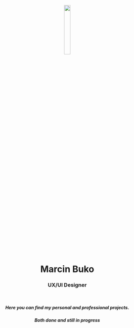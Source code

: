 <p align="center">  
<img width="20%" src="https://lh3.googleusercontent.com/II9dhA-ueK8neNTLQ822X1WhxLtm23xfALYWAZv2Wa4ghx54PIEnDmArCDFqnL5ZBQ5DHMG9pm3_4cgaLemzWJ_Huv2Vi8ie5cZplARcGm3FhpITYDv5XV0xqWVXk0G9OJQliavmgGXC7XjXr0IHj55pvueUijE63npraCEXzHKTs2bdzY0zjDixCAoFdZ8sHv6U_DzPTRQP9SGrZbBAZthPRm3E8YyeGyldri3iPI8pGwyVmnK6Z3RDsX5WF-3MGfvCvk38K8JcTPsD0pvQQLBfSgUVn-WQoLmWz4zvjuwVtNZsEzUQe9HnxpdAIjLrbJ6-afe2pNTXLdFhsn-rvr9jMqkEJmlqiqwfXZuQqzv7bhFmk1NdMpbEpcc5nZiPSd7rkLkVItCOxY-sCG3nyTRZmi6aWsbLhV_8J0pw91N5tj5g0DthRUMhXkRR-znGcRlLRzVRTjPi4XRbsQOhq3C5tL_9o4pjfvNgdBdrB6DYd7UrhuC8viZUK6eY7BX0LUbRtwcjSqWWBtA2QuJ93weweBIoBLxxwc7smiFNJMpP4V5NqpXavJio5lFGcskGL9EcxxLDr7t4tTF9MeypcVs4ueH0lm_QlT9Q_mv9mrKgqnHTKZ94AhbcnMNb-KOi3JF2FpzyqBHIgkQJe9jWmr8liCiznuz7t4UsNvBI4PYldf3VwNZVtzfnIVOi=w560-h755-no?authuser=6">
</p>


<h1 align="center">Marcin Buko</h1>
<h3 align="center">UX/UI Designer</h3>

</br>

<h5 align="center">Here you can find my personal and professional projects.</h5>
<h5 align="center">Both done and still in progress</h5>
